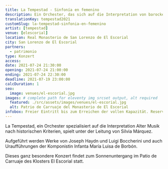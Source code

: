 ```yaml
---
title: La Tempestad - Sinfonía en femenino
description: Ein Orchester, das sich auf die Interpretation von barocker und klassischer Musik nach historischen Kriterien mit historischen Instrumenten spezialisiert hat.
translationKey: tempestad2021
customSlug: la-tempestad-sinfonia-en-femenino
artist: [tempestad]
venue: [elescorial]
location: Real Monasterio de San Lorenzo de El Escorial
city: San Lorenzo de El Escorial
partners:
  - patrimonio
type: Konzert
access:
date: 2021-07-24 21:30:00
opening: 2021-07-24 21:00:00
ending: 2021-07-24 22:30:00
deadline: 2021-07-19 23:00:00
calcDuration: 1
seo:
  image: venues/el-escorial.jpg
images: # complete path for eleventy img srcset output, alt required
  featured: ./src/assets/images/venues/el-escorial.jpg
  alt: Patrio de Carruaje del Monasterio de El Escorial
infobox: Freier Eintritt bis zum Erreichen der vollen Kapazität. Reservierte Plätze nur mit persönlicher Einladung durch die Fundación Goethe.
---
```


La Tempestad, ein Orchester spezialisiert auf die Interpretation Alter Musik nach historischen Kriterien, spielt unter der Leitung von Silvia Márquez.

Aufgeführt werden Werke von Joseph Haydn und Luigi Boccherini und auch Uraufführungen der Komponistin Infanta María Luisa de Borbón.

Dieses ganz besondere Konzert findet zum Sonnenuntergang im Patio de Carruaje des Klosters El Escorial statt.
